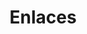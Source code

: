 ---
title: "Enlaces"  # Add a page title.
summary: "Enlaces"  # Add a page description.
type: "widget_page"  # Page type is a Widget Page
---